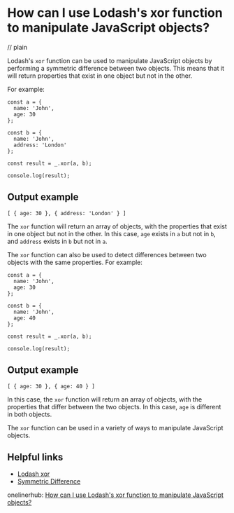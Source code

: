 # How can I use Lodash's xor function to manipulate JavaScript objects?
// plain

Lodash's `xor` function can be used to manipulate JavaScript objects by performing a symmetric difference between two objects. This means that it will return properties that exist in one object but not in the other.

For example:

```
const a = {
  name: 'John',
  age: 30
};

const b = {
  name: 'John',
  address: 'London'
};

const result = _.xor(a, b);

console.log(result);
```

## Output example

```
[ { age: 30 }, { address: 'London' } ]
```

The `xor` function will return an array of objects, with the properties that exist in one object but not in the other. In this case, `age` exists in `a` but not in `b`, and `address` exists in `b` but not in `a`.

The `xor` function can also be used to detect differences between two objects with the same properties. For example:

```
const a = {
  name: 'John',
  age: 30
};

const b = {
  name: 'John',
  age: 40
};

const result = _.xor(a, b);

console.log(result);
```

## Output example

```
[ { age: 30 }, { age: 40 } ]
```

In this case, the `xor` function will return an array of objects, with the properties that differ between the two objects. In this case, `age` is different in both objects.

The `xor` function can be used in a variety of ways to manipulate JavaScript objects.

## Helpful links
- [Lodash xor](https://lodash.com/docs/4.17.15#xor)
- [Symmetric Difference](https://en.wikipedia.org/wiki/Symmetric_difference)

onelinerhub: [How can I use Lodash's xor function to manipulate JavaScript objects?](https://onelinerhub.com/javascript-lodash/how-can-i-use-lodash-s-xor-function-to-manipulate-javascript-objects)